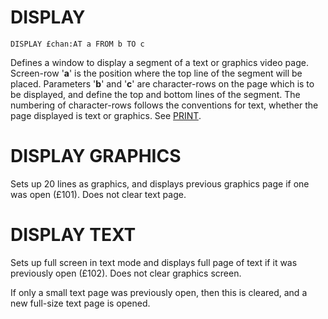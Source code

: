 # DISPLAY

`DISPLAY £chan:AT a FROM b TO c`

Defines a window to display a segment of a text or graphics video page. Screen-row '**a**' is the position where the top line of the segment will be placed. Parameters '**b**' and '**c**' are character-rows on the page which is to be displayed, and define the top and bottom lines of the segment. The numbering of character-rows follows the conventions for text, whether the page displayed is text or graphics. See [PRINT](man_cs-print.md).

# DISPLAY GRAPHICS

Sets up 20 lines as graphics, and displays previous graphics page if one was open (£101). Does not clear text page.

# DISPLAY TEXT

Sets up full screen in text mode and displays full page of text if it was previously open (£102). Does not clear graphics screen.

If only a small text page was previously open, then this is cleared, and a new full-size text page is opened.

